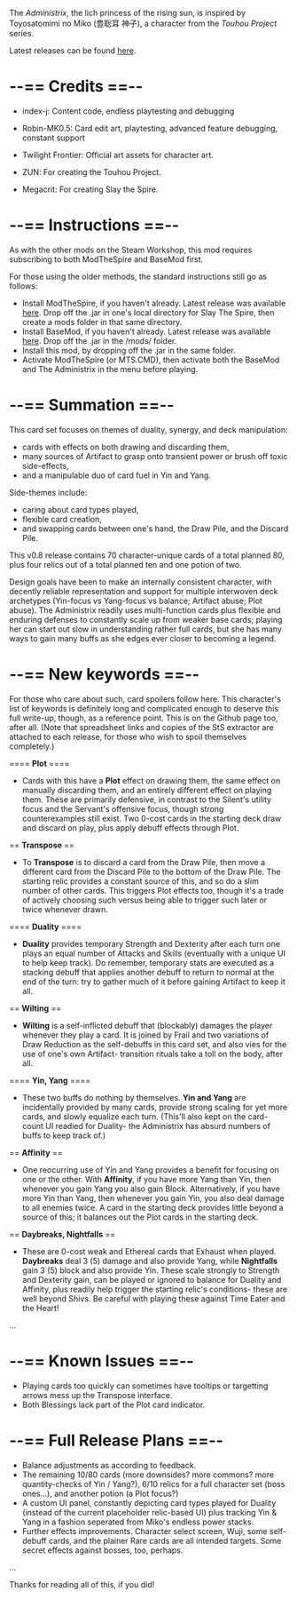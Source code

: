 The _Administrix_, the lich princess of the rising sun,
is inspired by Toyosatomimi no Miko (豊聡耳 神子),
a character from the _Touhou Project_ series.

Latest releases can be found [here](https://api.github.com/repos/regret-index/Administrix-Mod/releases/latest).

--== Credits ==--
======

 * index-j: Content code, endless playtesting and debugging
 * Robin-MK0.5: Card edit art, playtesting, advanced feature debugging,
   constant support

 * Twilight Frontier: Official art assets for character art.
 * ZUN: For creating the Touhou Project.
 * Megacrit: For creating Slay the Spire.

--== Instructions ==--
====== 

As with the other mods on the Steam Workshop, this mod requires subscribing to
both ModTheSpire and BaseMod first. 

For those using the older methods, the standard instructions still go as
follows:

 * Install ModTheSpire, if you haven't already.
   Latest release was available [here](https://github.com/kiooeht/ModTheSpire/releases).
   Drop off the .jar in one's local directory for Slay The Spire,
   then create a mods folder in that same directory.
 * Install BaseMod, if you haven't already.
   Latest release was available [here](https://github.com/daviscook477/BaseMod/releases).
   Drop off the .jar in the /mods/ folder.
 * Install this mod, by dropping off the .jar in the same folder.
 * Activate ModTheSpire (or MTS.CMD), then activate both the BaseMod
   and The Administrix in the menu before playing.

--== Summation ==--
======

This card set focuses on themes of duality, synergy, and deck manipulation:

 * cards with effects on both drawing and discarding them,
 * many sources of Artifact to grasp onto transient power
   or brush off toxic side-effects,
 * and a manipulable duo of card fuel in Yin and Yang.
 
Side-themes include:

 * caring about card types played,
 * flexible card creation,
 * and swapping cards between one's hand, the Draw Pile, and the Discard Pile.

This v0.8 release contains 70 character-unique cards of a total planned 80,
plus four relics out of a total planned ten and one potion of two.

Design goals have been to make an internally consistent character, with decently
reliable representation and support for multiple interwoven deck archetypes
(Yin-focus vs Yang-focus vs balance; Artifact abuse; Plot abuse).
The Administrix readily uses multi-function cards plus flexible and enduring
defenses to constantly scale up from weaker base cards; playing her can start
out slow in understanding rather full cards, but she has many ways to gain many
buffs as she edges ever closer to becoming a legend.

--== New keywords ==--
======

For those who care about such, card spoilers follow here. This character's list
of keywords is definitely long and complicated enough to deserve this full
write-up, though, as a reference point. This is on the Github page too, after
all. (Note that spreadsheet links and copies of the StS extractor are attached
to each release, for those who wish to spoil themselves completely.)

==== __Plot__ ====

 * Cards with this have a __Plot__ effect on drawing them, the same effect on
   manually discarding them, and an entirely different effect on playing them.
   These are primarily defensive, in contrast to the Silent's utility focus
   and the Servant's offensive focus, though strong counterexamples still exist.
   Two 0-cost cards in the starting deck draw and discard on play, plus apply
   debuff effects through Plot.

== __Transpose__ ==

 * To __Transpose__ is to discard a card from the Draw Pile, then move a
   different card from the Discard Pile to the bottom of the Draw Pile. The
   starting relic provides a constant source of this, and so do a slim number
   of other cards. This triggers Plot effects too, though it's a trade of
   actively choosing such versus being able to trigger such later or twice whenever
   drawn.

==== __Duality__ ====

 * __Duality__ provides temporary Strength and Dexterity after each turn
   one plays an equal number of Attacks and Skills (eventually with a unique UI
   to help keep track). Do remember, temporary stats are executed as a stacking
   debuff that applies another debuff to return to normal at the end of the
   turn: try to gather much of it before gaining Artifact to keep it all.

== __Wilting__ ==

 * __Wilting__ is a self-inflicted debuff that (blockably) damages the player
   whenever they play a card. It is joined by Frail and two variations of Draw
   Reduction as the self-debuffs in this card set, and also vies for the use of
   one's own Artifact- transition rituals take a toll on the body, after all.

==== __Yin, Yang__ ====

 * These two buffs do nothing by themselves. __Yin and Yang__ are incidentally
   provided by many cards, provide strong scaling for yet more cards, and
   slowly equalize each turn. (This'll also kept on the card-count UI readied
   for Duality- the Administrix has absurd numbers of buffs to keep track of.)

== __Affinity__ ==

 * One reocurring use of Yin and Yang provides a benefit for focusing on one or
   the other. With __Affinity__, if you have more Yang than Yin, then whenever
   you gain Yang you also gain Block. Alternatively, if you have more Yin than
   Yang, then whenever you gain Yin, you also deal damage to all enemies twice.
   A card in the starting deck provides little beyond a source of this;
   it balances out the Plot cards in the starting deck.

== __Daybreaks, Nightfalls__ ==

 * These are 0-cost weak and Ethereal cards that Exhaust when played.
   __Daybreaks__ deal 3 (5) damage and also provide Yang, while __Nightfalls__ gain
   3 (5) block and also provide Yin. These scale strongly to Strength and 
   Dexterity gain, can be played or ignored to balance for Duality and Affinity,
   plus readily help trigger the starting relic's conditions- these are well 
   beyond Shivs. Be careful with playing these against Time Eater and the Heart!

...

--== Known Issues ==--
======

 * Playing cards too quickly can sometimes have tooltips or targetting arrows
   mess up the Transpose interface.
 * Both Blessings lack part of the Plot card indicator.

--== Full Release Plans ==--
======

 * Balance adjustments as according to feedback.
 * The remaining 10/80 cards (more downsides? more commons? more quantity-checks
   of Yin / Yang?), 6/10 relics for a full character set (boss ones...), and
   another potion (a Plot focus?)
 * A custom UI panel, constantly depicting card types played for Duality
   (instead of the current placeholder relic-based UI) plus tracking Yin & Yang
   in a fashion seperated from Miko's endless power stacks.
 * Further effects improvements. Character select screen, Wuji, some self-debuff
   cards, and the plainer Rare cards are all intended targets. Some secret
   effects against bosses, too, perhaps. 

...

Thanks for reading all of this, if you did!